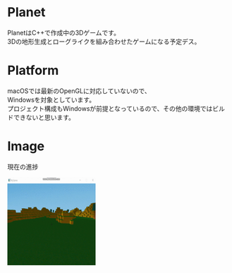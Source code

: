 # Planet
PlanetはC++で作成中の3Dゲームです。  
3Dの地形生成とローグライクを組み合わせたゲームになる予定デス。

# Platform
macOSでは最新のOpenGLに対応していないので、  
Windowsを対象としています。  
プロジェクト構成もWindowsが前提となっているので、その他の環境ではビルドできないと思います。


# Image
現在の進捗

![](play.gif)